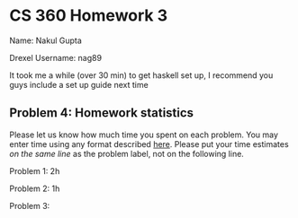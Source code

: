 # CS 360 Homework 3

Name:  Nakul Gupta

Drexel Username:  nag89

It took me a while (over 30 min) to get haskell set up, I recommend you guys include a set up guide next time

## Problem 4: Homework statistics

Please let us know how much time you spent on each problem. You may enter time using any format described [here](https://github.com/wroberts/pytimeparse). Please put your time estimates *on the same line* as the problem label, not on the following line.

Problem 1:  2h

Problem 2:  1h

Problem 3:  
